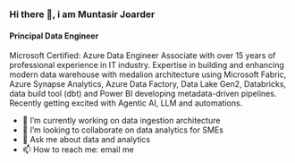 ### Hi there 👋, i am Muntasir Joarder
#### Principal Data Engineer
Microsoft Certified: Azure Data Engineer Associate with over 15 years of professional experience in IT industry. Expertise in building and enhancing modern data warehouse with medalion architecture using Microsoft Fabric, Azure Synapse Analytics, Azure Data Factory, Data Lake Gen2, Databricks, data build tool (dbt) and Power BI developing metadata-driven pipelines.
Recently getting excited with Agentic AI, LLM and automations. 

- 🔭 I’m currently working on data ingestion architecture 
- 👯 I’m looking to collaborate on data analytics for SMEs 
- 💬 Ask me about data and analytics 
- 📫 How to reach me: email me 

